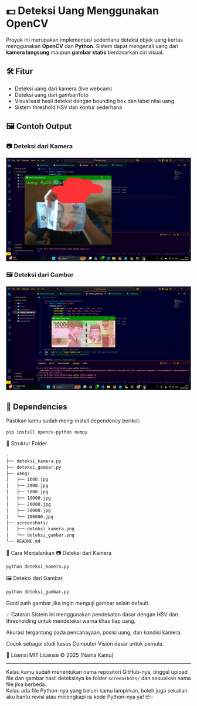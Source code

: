 # 💵 Deteksi Uang Menggunakan OpenCV

Proyek ini merupakan implementasi sederhana deteksi objek uang kertas menggunakan **OpenCV** dan **Python**. Sistem dapat mengenali uang dari **kamera langsung** maupun **gambar statis** berdasarkan ciri visual.

## 🛠️ Fitur

- Deteksi uang dari kamera (live webcam)
- Deteksi uang dari gambar/foto
- Visualisasi hasil deteksi dengan bounding box dan label nilai uang
- Sistem threshold HSV dan kontur sederhana

## 🖼️ Contoh Output

### 📷 Deteksi dari Kamera
![Kamera](screenshots/deteksi_kamera.png)

### 🖼️ Deteksi dari Gambar
![Gambar](screenshots/deteksi_gambar.png)

## 🧰 Dependencies

Pastikan kamu sudah meng-install dependency berikut:

```bash
pip install opencv-python numpy
```
📁 Struktur Folder
```bash
.
├── deteksi_kamera.py
├── deteksi_gambar.py
├── uang/
│   ├── 1000.jpg
│   ├── 2000.jpg
│   ├── 5000.jpg
│   ├── 10000.jpg
│   ├── 20000.jpg
│   ├── 50000.jpg
│   └── 100000.jpg
├── screenshots/
│   ├── deteksi_kamera.png
│   └── deteksi_gambar.png
└── README.md
```

🚀 Cara Menjalankan
📷 Deteksi dari Kamera
```bash
python deteksi_kamera.py
```
🖼️ Deteksi dari Gambar
```bash
python deteksi_gambar.py
```
Ganti path gambar jika ingin menguji gambar selain default.

💡 Catatan
Sistem ini menggunakan pendekatan dasar dengan HSV dan thresholding untuk mendeteksi warna khas tiap uang.

Akurasi tergantung pada pencahayaan, posisi uang, dan kondisi kamera.

Cocok sebagai studi kasus Computer Vision dasar untuk pemula.

📄 Lisensi
MIT License © 2025 [Nama Kamu]

---

Kalau kamu sudah menentukan nama repositori GitHub-nya, tinggal upload file dan gambar hasil deteksinya ke folder `screenshots/` dan sesuaikan nama file jika berbeda.  
Kalau ada file Python-nya yang belum kamu lampirkan, boleh juga sekalian aku bantu revisi atau melengkapi isi kode Python-nya ya! 🤓✨
